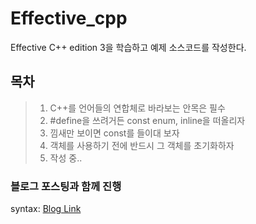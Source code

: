 # Effective_cpp
Effective C++ edition 3을 학습하고 예제 소스코드를 작성한다.

## 목차
   > 1. C++를 언어들의 연합체로 바라보는 안목은 필수 
   > 2. #define을 쓰려거든 const enum, inline을 떠올리자
   > 3. 낌새만 보이면 const를 들이대 보자
   > 4. 객체를 사용하기 전에 반드시 그 객체를 초기화하자
   > 5. 작성 중..
   
### 블로그 포스팅과 함께 진행
syntax: [Blog Link](https://redcoder.tistory.com/category/C_C%2B%2B%20%ED%94%84%EB%A1%9C%EA%B7%B8%EB%9E%98%EB%B0%8D/Effective%20C%2B%2B
 )
